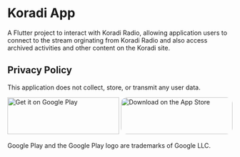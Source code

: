 # Koradi App

A Flutter project to interact with Koradi Radio, allowing application users to connect to the stream orginating from Koradi Radio and also access archived activities and other content on the Koradi site. 

## Privacy Policy
This application does not collect, store, or transmit any user data. 

<a href='https://play.google.com/store/apps/details?id=com.koradi.radio&pcampaignid=pcampaignidMKT-Other-global-all-co-prtnr-py-PartBadge-Mar2515-1'><img alt='Get it on Google Play' src='https://play.google.com/intl/en_us/badges/static/images/badges/en_badge_web_generic.png' height="83" width="250"/></a> <a href="https://apps.apple.com/us/app/koradi-app/id1606623606?itsct=apps_box_badge&amp;itscg=30200" style="display: inline-block; overflow: hidden; border-radius: 13px; width: 250px; height: 83px;"><img src="https://tools.applemediaservices.com/api/badges/download-on-the-app-store/black/en-us?size=100x83&amp;releaseDate=1645142400&h=652fffa4f11b0f00c251d54e870e69a3" alt="Download on the App Store" style="border-radius: 13px; width: 250px; height: 83px;"></a>


Google Play and the Google Play logo are trademarks of Google LLC.
